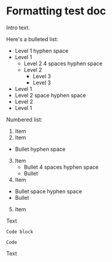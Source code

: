 # Formatting test doc

Intro text.

Here's a bulleted list:
- Level 1 hyphen space
- Level 1
    - Level 2 4 spaces hyphen space
    - Level 2
        - Level 3
        - Level 3
- Level 1
 - Level 2 space hyphen space
 - Level 2
- Level 1

Numbered list:
1. Item
2. Item
- Bullet hyphen space
3. Item
    - Bullet 4 spaces hyphen space
    - Bullet
4. Item
 - Bullet space hyphen space
 - Bullet
5. Item

Text

   ```
   Code block
   
   Code
   ```
Text   
